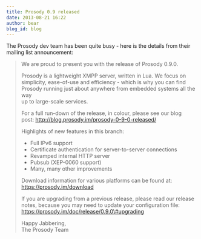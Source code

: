 ```yaml
---
title: Prosody 0.9 released
date: 2013-08-21 16:22
author: bear
blog_id: blog
---
```


The Prosody dev team has been quite busy - here is the details from their mailing list announcement:

> We are proud to present you with the release of Prosody 0.9.0. 
> 
> Prosody is a lightweight XMPP server, written in Lua. We focus on   
>  simplicity, ease-of-use and efficiency - which is why you can find   
>  Prosody running just about anywhere from embedded systems all the way   
>  up to large-scale services. 
> 
> For a full run-down of the release, in colour, please see our blog   
>  post: http://blog.prosody.im/prosody-0-9-0-released/ 
> 
> Highlights of new features in this branch: 
> 
> - Full IPv6 support   
> - Certificate authentication for server-to-server connections   
>  - Revamped internal HTTP server   
>  - Pubsub (XEP-0060 support)   
>  - Many, many other improvements 
> 
> Download information for various platforms can be found at:   
>  https://prosody.im/download 
> 
> If you are upgrading from a previous release, please read our release   
>  notes, because you may need to update your configuration file:   
>  https://prosody.im/doc/release/0.9.0\#upgrading 
> 
> Happy Jabbering,   
>  The Prosody Team
